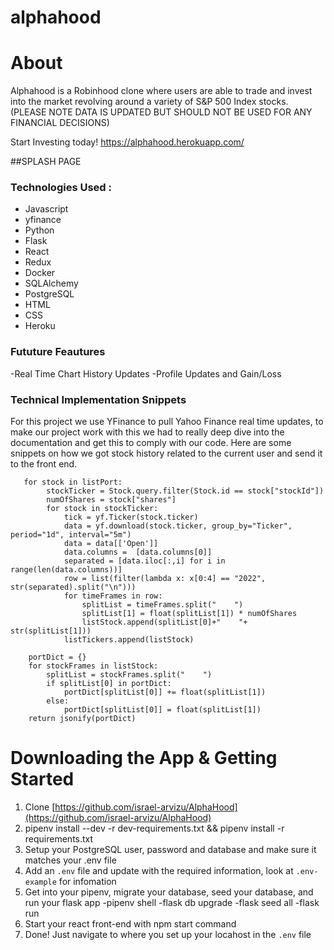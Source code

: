 # alphahood 

# About 

Alphahood is a Robinhood clone where users are able to trade and invest into the market revolving around a variety of S&P 500 Index stocks. (PLEASE NOTE DATA IS UPDATED BUT SHOULD NOT BE USED FOR ANY FINANCIAL DECISIONS)

Start Investing today! https://alphahood.herokuapp.com/

##SPLASH PAGE 


### Technologies Used : 
- Javascript
- yfinance
- Python
- Flask
- React
- Redux
- Docker
- SQLAlchemy
- PostgreSQL
- HTML
- CSS
- Heroku

### Fututure Feautures

-Real Time Chart History Updates
-Profile Updates and Gain/Loss

### Technical Implementation Snippets

For this project we use YFinance to pull Yahoo Finance real time updates, to make our project work with this we had to really deep dive into the documentation and get this to comply with our code. Here are some snippets on how we got stock history related to the current user and send it to the front end.
```
   for stock in listPort:
        stockTicker = Stock.query.filter(Stock.id == stock["stockId"])
        numOfShares = stock["shares"]
        for stock in stockTicker:
            tick = yf.Ticker(stock.ticker)
            data = yf.download(stock.ticker, group_by="Ticker", period="1d", interval="5m")
            data = data[['Open']]
            data.columns =  [data.columns[0]]
            separated = [data.iloc[:,i] for i in range(len(data.columns))]
            row = list(filter(lambda x: x[0:4] == "2022", str(separated).split("\n")))
            for timeFrames in row:
                splitList = timeFrames.split("    ")
                splitList[1] = float(splitList[1]) * numOfShares
                listStock.append(splitList[0]+"    "+ str(splitList[1]))
            listTickers.append(listStock)

    portDict = {}
    for stockFrames in listStock:
        splitList = stockFrames.split("    ")
        if splitList[0] in portDict:
            portDict[splitList[0]] += float(splitList[1])
        else:
            portDict[splitList[0]] = float(splitList[1])
    return jsonify(portDict)
```

# Downloading the App & Getting Started
1. Clone [https://github.com/israel-arvizu/AlphaHood](https://github.com/israel-arvizu/AlphaHood)
2. pipenv install --dev -r dev-requirements.txt && pipenv install -r requirements.txt
3. Setup your PostgreSQL user, password and database and make sure it matches your .env file
4. Add an ``.env`` file and update with the required information, look at ``.env-example`` for infomation
5. Get into your pipenv, migrate your database, seed your database, and run your flask app
  -pipenv shell
  -flask db upgrade
  -flask seed all
  -flask run
6. Start your react front-end with npm start command 
8. Done! Just navigate to where you set up your locahost in the `.env` file
